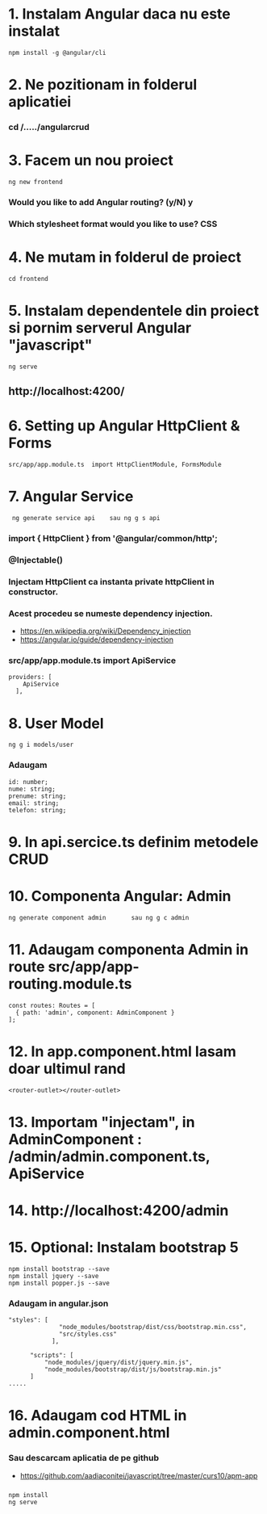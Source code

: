 # 1. Instalam Angular daca nu este instalat
```
npm install -g @angular/cli
```
# 2. Ne pozitionam in folderul aplicatiei
### cd /...../angularcrud

# 3. Facem un nou proiect
```
ng new frontend
```
### Would you like to add Angular routing? (y/N) y
### Which stylesheet format would you like to use? CSS

# 4. Ne mutam in folderul de proiect 
```
cd frontend
```
# 5. Instalam dependentele din proiect si pornim serverul Angular "javascript"  
```
ng serve
```
## http://localhost:4200/

# 6. Setting up Angular HttpClient & Forms

```
src/app/app.module.ts  import HttpClientModule, FormsModule
```
# 7. Angular  Service
```
 ng generate service api    sau ng g s api
```
### import { HttpClient } from '@angular/common/http';
### @Injectable()
### Injectam HttpClient ca instanta private httpClient in constructor. 
### Acest procedeu se numeste dependency injection. 
- https://en.wikipedia.org/wiki/Dependency_injection
- https://angular.io/guide/dependency-injection
### src/app/app.module.ts  import ApiService
```
providers: [
    ApiService
  ],
```
# 8. User Model
```
ng g i models/user
```
### Adaugam
```
id: number;
nume: string;
prenume: string;
email: string;
telefon: string;
```
# 9. In api.sercice.ts definim metodele CRUD
# 10. Componenta Angular: Admin
```
ng generate component admin       sau ng g c admin
```
# 11. Adaugam componenta Admin in route src/app/app-routing.module.ts
```
const routes: Routes = [
  { path: 'admin', component: AdminComponent }
];
```
# 12. In app.component.html lasam doar ultimul rand
```
<router-outlet></router-outlet>
```
# 13. Importam "injectam", in AdminComponent : /admin/admin.component.ts, ApiService


# 14. http://localhost:4200/admin

# 15. Optional: Instalam  bootstrap 5
```
npm install bootstrap --save
npm install jquery --save
npm install popper.js --save
```
### Adaugam in angular.json
```
"styles": [
              "node_modules/bootstrap/dist/css/bootstrap.min.css",
              "src/styles.css"
            ],

      "scripts": [
          "node_modules/jquery/dist/jquery.min.js",
          "node_modules/bootstrap/dist/js/bootstrap.min.js"
      ]
.....
```
# 16. Adaugam cod HTML in admin.component.html


### Sau descarcam aplicatia de pe github
- https://github.com/aadiaconitei/javascript/tree/master/curs10/apm-app
### 
```
npm install
ng serve 
```
